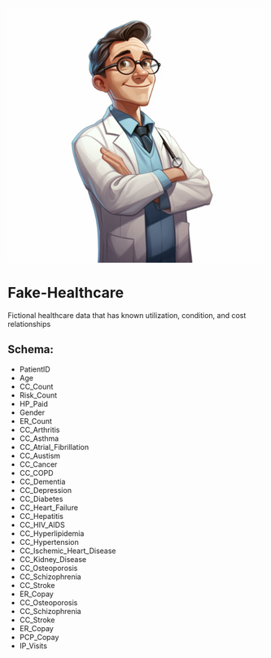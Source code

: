 ![Fake Healthcare](https://github.com/JonWayland/Fake-Healthcare/blob/master/images/cartoon_doctor.png)

# Fake-Healthcare
Fictional healthcare data that has known utilization, condition, and cost relationships

## Schema:
<ul>
  <li> PatientID
  </li>
    <li> Age
  </li>
    <li> CC_Count
  </li>
    <li> Risk_Count
  </li>
    <li> HP_Paid
  </li>
    <li> Gender
  </li>
    <li> ER_Count
  </li>
    <li> CC_Arthritis
  </li>
    <li> CC_Asthma
  </li>
    <li> CC_Atrial_Fibrillation
  </li>
    <li> CC_Austism
  </li>
    <li> CC_Cancer
  </li>
    <li> CC_COPD
  </li>
    <li> CC_Dementia
  </li>
    <li> CC_Depression
  </li>
    <li> CC_Diabetes
  </li>
    <li> CC_Heart_Failure
  </li>
    <li> CC_Hepatitis
  </li>
    <li> CC_HIV_AIDS
  </li>
    <li> CC_Hyperlipidemia
  </li>
    <li> CC_Hypertension
  </li>
    <li> CC_Ischemic_Heart_Disease
  </li>
    <li> CC_Kidney_Disease
  </li>
    <li> CC_Osteoporosis
  </li>
    <li> CC_Schizophrenia
  </li>
    <li> CC_Stroke
  </li>
    <li> ER_Copay
  </li>
    <li> CC_Osteoporosis
  </li>
    <li> CC_Schizophrenia
  </li>
    <li> CC_Stroke
  </li>
    <li> ER_Copay
  </li>
    <li> PCP_Copay
  </li>
    <li> IP_Visits
  </li>
</ul>
